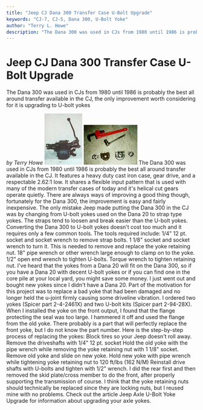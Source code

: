 ```yaml
---
title: "Jeep CJ Dana 300 Transfer Case U-Bolt Upgrade"
keywords: "CJ-7, CJ-5, Dana 300, U-Bolt Yoke"
author: "Terry L. Howe"
description: "The Dana 300 was used in CJs from 1980 until 1986 is probably the best all around transfer available in the CJ, the only improvement worth considering for it is upgrading to U-bolt yokes"
---
```

# Jeep CJ Dana 300 Transfer Case U-Bolt Upgrade

The Dana 300 was used in CJs from 1980 until 1986 is probably the best all around transfer available in the CJ, the only improvement worth considering for it is upgrading to U-bolt yokes

*by Terry Howe*
[![D300 side](/xfer/d300sT.jpg)](/xfer/d300s.jpg)
[![D300 yoke tools](/xfer/d300yok2.jpg)](/xfer/d300yok2.jpg)
The Dana 300 was used in CJs from 1980 until 1986 is probably the best all around transfer available in the CJ. It features a heavy duty cast iron case, gear drive, and a respectable 2.62:1 low. It shares a flexible input pattern that is used with many of the modern transfer cases of today and it's helical cut gears operate quietly. There are always ways of improving a good thing though, fortunately for the Dana 300, the improvement is easy and fairly inexpensive. The only mistake Jeep made putting the Dana 300 in the CJ was by changing from U-bolt yokes used on the Dana 20 to strap type yokes. The straps tend to loosen and break easier than the U-bolt yokes. Converting the Dana 300 to U-bolt yokes doesn't cost too much and it requires only a few common tools. The tools required include: 1/4" 12 pt. socket and socket wrench to remove strap bolts. 1 1/8" socket and socket wrench to turn it. This is needed to remove and replace the yoke retaining nut. 18" pipe wrench or other wrench large enough to clamp on to the yoke. 1/2" open end wrench to tighten U-bolts. Torque wrench to tighten retaining nut. I've heard that the yokes from a Dana 20 will fit on the Dana 300, so if you have a Dana 20 with decent U-bolt yokes or if you can find one in the core pile at your local yard, you might save some money. I just went out and bought new yokes since I didn't have a Dana 20. Part of the motivation for this project was to replace a bad yoke that had been damaged and no longer held the u-joint firmly causing some driveline vibration. I ordered two yokes (Spicer part 2-4-2461X) and two U-bolt kits (Spicer part 2-94-28X). When I installed the yoke on the front output, I found that the flange protecting the seal was too large. I hammered it off and used the flange from the old yoke. There probably is a part that will perfectly replace the front yoke, but I do not know the part number. Here is the step-by-step process of replacing the yokes: Block tires so your Jeep doesn't roll away. Remove the driveshafts with 1/4" 12 pt. socket Hold the old yoke with the pipe wrench while removing the yoke retaining nut with 1 1/8" socket. Remove old yoke and slide on new yoke. Hold new yoke with pipe wrench while tightening yoke retaining nut to 120 ft/lbs (162 N/M) Reinstall drive shafts with U-bolts and tighten with 1/2" wrench. I did the rear first and then removed the skid plate/cross member to do the front, after properly supporting the transmission of course. I think that the yoke retaining nuts should technically be replaced since they are locking nuts, but I reused mine with no problems. Check out the article Jeep Axle U-Bolt Yoke Upgrade for information about upgrading your axle yokes.